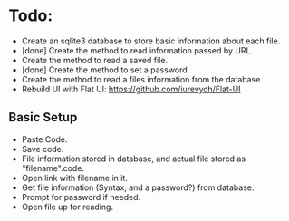 Todo:
=====


 * Create an sqlite3 database to store basic information about each file.
 * [done] Create the method to read information passed by URL.
 * Create the method to read a saved file.
 * [done] Create the method to set a password.
 * Create the method to read a files information from the database.
 * Rebuild UI with Flat UI: https://github.com/iurevych/Flat-UI



Basic Setup
-----------

 * Paste Code.
 * Save code.
 * File information stored in database, and actual file stored as "filename".code.
 * Open link with filename in it.
 * Get file information (Syntax, and a password?) from database.
 * Prompt for password if needed.
 * Open file up for reading.
